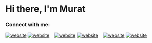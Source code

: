 
# Hi there, I'm Murat





### Connect with me:


[![website](./img/twitter-light.svg)](https://twitter.com/mrthnkcmn16-light-mode-only)
[![website](./img/twitter-dark.svg)](https://twitter.com/mrthnkcmn16-dark-mode-only)
&nbsp;&nbsp;
[![website](./img/linkedin-light.svg)](https://linkedin.com/in/codeSTACKr#gh-light-mode-only)
[![website](./img/linkedin-dark.svg)](https://linkedin.com/in/codeSTACKr#gh-dark-mode-only)
&nbsp;&nbsp;
[![website](./img/instagram-light.svg)](https://instagram.com/codeSTACKr#gh-light-mode-only)
[![website](./img/instagram-dark.svg)](https://instagram.com/codeSTACKr#gh-dark-mode-only)
